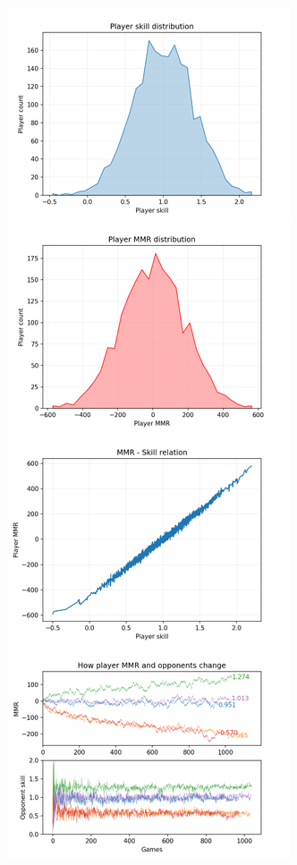 ![Screenshot](./Skill_dist.png)
![Screenshot](./MMR_dist.png)
![Screenshot](./MMR-Skill.png)
![Screenshot](./Player_history.png)

